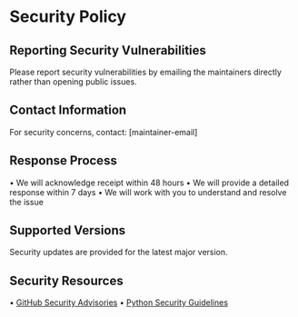 # Security Policy

## Reporting Security Vulnerabilities

Please report security vulnerabilities by emailing the maintainers directly rather than opening public issues.

## Contact Information

For security concerns, contact: [maintainer-email]

## Response Process

• We will acknowledge receipt within 48 hours
• We will provide a detailed response within 7 days
• We will work with you to understand and resolve the issue

## Supported Versions

Security updates are provided for the latest major version.

## Security Resources

• [GitHub Security Advisories](https://docs.github.com/en/code-security)
• [Python Security Guidelines](https://python.org/dev/security/)